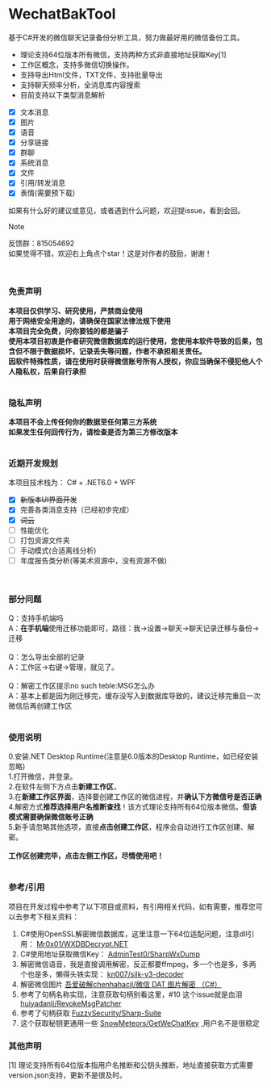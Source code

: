 
# WechatBakTool
基于C#开发的微信聊天记录备份分析工具，努力做最好用的微信备份工具。

- 理论支持64位版本所有微信，支持两种方式非直接地址获取Key[1]
- 工作区概念，支持多微信切换操作。
- 支持导出Html文件，TXT文件，支持批量导出
- 支持聊天频率分析，全消息库内容搜索
- 目前支持以下类型消息解析
- [x] 文本消息
- [x] 图片
- [x] 语音
- [x] 分享链接
- [x] 群聊
- [x] 系统消息
- [x] 文件
- [x] 引用/转发消息
- [x] 表情(需要预下载)

如果有什么好的建议或意见，或者遇到什么问题，欢迎提issue，看到会回。

> [!NOTE]
> 反馈群：815054692<br/>
> 如果觉得不错，欢迎右上角点个star！这是对作者的鼓励，谢谢！<br/>
<br/>

### 免责声明
**本项目仅供学习、研究使用，严禁商业使用**<br/>
**用于网络安全用途的，请确保在国家法律法规下使用**<br/>
**本项目完全免费，问你要钱的都是骗子**<br/>
**使用本项目初衷是作者研究微信数据库的运行使用，您使用本软件导致的后果，包含但不限于数据损坏，记录丢失等问题，作者不承担相关责任。**<br/>
**因软件特殊性质，请在使用时获得微信账号所有人授权，你应当确保不侵犯他人个人隐私权，后果自行承担**<br/>
<br/>

### 隐私声明
**本项目不会上传任何你的数据至任何第三方系统**<br/>
**如果发生任何回传行为，请检查是否为第三方修改版本**<br/>
<br/>

### 近期开发规划
本项目技术栈为：
C# + .NET6.0 + WPF <br/>
- [x] ~~新版本UI界面开发~~
- [x] 完善各类消息支持（已经初步完成）
- [x] ~~词云~~
- [ ] 性能优化
- [ ] 打包资源文件夹
- [ ] 手动模式(合适离线分析)
- [ ] 年度报告类分析(等美术资源中，没有资源不做)
<br/>

### 部分问题
Q：支持手机端吗<br/>
A：<b>在手机端</b>使用迁移功能即可，路径：我->设置->聊天->聊天记录迁移与备份->迁移<br/>
<br/>
Q：怎么导出全部的记录<br/>
A：工作区->右键->管理，就见了。<br/>
<br/>
Q：解密工作区提示no such teble:MSG怎么办<br/>
A：基本上都是因为刚迁移完，缓存没写入到数据库导致的，建议迁移完重启一次微信后再创建工作区<br/>
<br/>

### 使用说明
0.安装.NET Desktop Runtime(注意是6.0版本的Desktop Runtime，如已经安装忽略)<br/>
1.打开微信，并登录。<br/>
2.在软件左侧下方点击**新建工作区**，<br/>
3.在**新建工作区界面**，选择要创建工作区的微信进程，并**确认下方微信号是否正确**<br/>
4.解密方式**推荐选择用户名推断查找**！该方式理论支持所有64位版本微信。**但该模式需要确保微信账号正确**<br/>
5.新手请忽略其他选项，直接**点击创建工作区**，程序会自动进行工作区创建、解密。<br/><br/>
**工作区创建完毕，点击左侧工作区，尽情使用吧！**<br/>
<br/>

### 参考/引用
项目在开发过程中参考了以下项目或资料，有引用相关代码，如有需要，推荐您可以去参考下相关资料：

1. C#使用OpenSSL解密微信数据库，这里注意一下64位适配问题，注意dll引用： [Mr0x01/WXDBDecrypt.NET](https://github.com/Mr0x01/WXDBDecrypt.NET)<br/>
2. C#使用地址获取微信Key： [AdminTest0/SharpWxDump](https://github.com/AdminTest0/SharpWxDump)
3. 解密微信语音，我是直接调用解密，反正都要ffmpeg，多一个也是多，多两个也是多，懒得头铁实现： [kn007/silk-v3-decoder](https://github.com/kn007/silk-v3-decoder)
4. 解密微信图片 [吾爱破解chenhahacjl/微信 DAT 图片解密 （C#）](https://www.52pojie.cn/forum.php?mod=viewthread&tid=1507922)
5. 参考了句柄名称实现，注意获取句柄别看这里，#10 这个issue就是血泪 [huiyadanli/RevokeMsgPatcher](https://github.com/huiyadanli/RevokeMsgPatcher)
6. 参考了句柄获取 [FuzzySecurity/Sharp-Suite](https://github.com/FuzzySecurity/Sharp-Suite)
7. 这个获取秘钥更通用一些 [SnowMeteors/GetWeChatKey](https://github.com/SnowMeteors/GetWeChatKey) ,用户名不是很稳定

### 其他声明
[1] 理论支持所有64位版本指用户名推断和公钥头推断，地址直接获取方式需要version.json支持，更新不是很及时。
